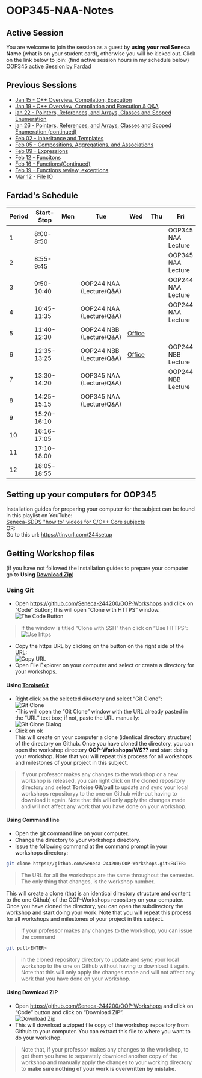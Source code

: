 ﻿# OOP345-NAA-Notes
## Active Session
You are welcome to join the session as a guest by **using your real Seneca Name** (what is on your student card), otherwise you will be kicked out. Click on the link below to join: (find active session hours in my schedule below) <br />
[OOP345 active Session by Fardad](https://connect.rna2.blindsidenetworks.com/invite/to?c=ilDgX7ROnAaO1aPWDN1GgNjAo2UehdPQpVs0um0zn6A&m=e8ce43f1a730e2478fa56e6d96881e945f6e186d&t=1616155032022&u=senecacollege)
## Previous Sessions
- [Jan 15 - C++ Overview, Compilation, Execution](https://recordings.rna2.blindsidenetworks.com/senecacollege/96f0b46aa442de771ce25d9e6f10f4dcf5368ba4-1610714847716/capture/)
- [Jan 19 - C++ Overview, Compilation and Execution & Q&A](https://recordings.rna2.blindsidenetworks.com/senecacollege/96f0b46aa442de771ce25d9e6f10f4dcf5368ba4-1611080851821/capture/)
- [jan 22 - Pointers, References, and Arrays, Classes and Scoped Enumeration](https://recordings.rna2.blindsidenetworks.com/senecacollege/96f0b46aa442de771ce25d9e6f10f4dcf5368ba4-1611319676921/capture/)
- [jan 26 - Pointers, References, and Arrays, Classes and Scoped Enumeration (continued)](https://recordings.rna2.blindsidenetworks.com/senecacollege/96f0b46aa442de771ce25d9e6f10f4dcf5368ba4-1611685660638/capture/)
- [Feb 02 - Inheritance and Templates](https://recordings.rna2.blindsidenetworks.com/senecacollege/96f0b46aa442de771ce25d9e6f10f4dcf5368ba4-1612290420225/capture/)
- [Feb 05 - Compositions, Aggregations, and Associations](https://recordings.rna2.blindsidenetworks.com/senecacollege/96f0b46aa442de771ce25d9e6f10f4dcf5368ba4-1612529898873/capture/)
- [Feb 09 - Expressions](https://recordings.rna2.blindsidenetworks.com/senecacollege/96f0b46aa442de771ce25d9e6f10f4dcf5368ba4-1612895470874/capture/)
- [Feb 12 - Funcitons](https://recordings.rna2.blindsidenetworks.com/senecacollege/96f0b46aa442de771ce25d9e6f10f4dcf5368ba4-1613133818484/capture/)
- [Feb 16 - Functions(Continued)](https://recordings.rna2.blindsidenetworks.com/senecacollege/96f0b46aa442de771ce25d9e6f10f4dcf5368ba4-1613500295816/capture/)
- [Feb 19 - Functions review, exceptions](https://recordings.rna2.blindsidenetworks.com/senecacollege/96f0b46aa442de771ce25d9e6f10f4dcf5368ba4-1613737739275/capture/)
- [Mar 12 - File IO](https://recordings.rna2.blindsidenetworks.com/senecacollege/96f0b46aa442de771ce25d9e6f10f4dcf5368ba4-1615552787448/capture/)

## Fardad's Schedule
| Period | Start-Stop  | Mon    | Tue            | Wed        | Thu     | Fri      |
|--------|-------------|--------|----------------|------------|---------|----------|
| 1      | 8:00-8:50   |        |                |            |         |OOP345 NAA Lecture|
| 2      | 8:55-9:45   |        |                |            |         |OOP345 NAA Lecture|
| 3      | 9:50-10:40  |        |OOP244 NAA (Lecture/Q&A)|            |         |OOP244 NAA Lecture|
| 4      | 10:45-11:35 |        |OOP244 NAA (Lecture/Q&A)|            |         |OOP244 NAA Lecture|
| 5      | 11:40-12:30 |        |OOP244 NBB (Lecture/Q&A)| [Office]() |         |           |
| 6      | 12:35-13:25 |        |OOP244 NBB (Lecture/Q&A)| [Office]() |         |OOP244 NBB Lecture|
| 7      | 13:30-14:20 |        |OOP345 NAA (Lecture/Q&A)|            |         |OOP244 NBB Lecture|
| 8      | 14:25-15:15 |        |OOP345 NAA (Lecture/Q&A)|            |         |          |
| 9      | 15:20-16:10 |        |                |            |         |          |
| 10     | 16:16-17:05 |        |                |            |         |          |
| 11     | 17:10-18:00 |        |                |            |         |          |
| 12     | 18:05-18:55 |        |                |            |         |          |

## Setting up your computers for OOP345

Installation guides for preparing your computer for the subject can be found in this playlist on YouTube:<br />
[Seneca-SDDS "how to" videos for C/C++ Core subjects](https://www.youtube.com/playlist?list=PLxB4x6RkylosAh1of4FnX7-g2fk0MUeyc)<br />
OR:<br />
Go to this url: https://tinyurl.com/244setup 


## Getting Workshop files
(if you have not followed the Installation guides to prepare your computer go to **Using [Download Zip](#using-download-zip)**)<br />

### Using [Git](https://git-scm.com/download/win)
- Open https://github.com/Seneca-244200/OOP-Workshops and click on “Code” Button; this will open “Clone with HTTPS” window.<br />
![The Code Button](images/code.png)
> If the window is titled “Clone with SSH” then click on “Use HTTPS”: <br />
![Use https](images/usehttps.png)
- Copy the https URL by clicking on the button on the right side of the URL:<br />![Copy URL](images/copyurl.png)
- Open File Explorer on your computer and select or create a directory for your workshops.
#### Using [ToroiseGit](https://tortoisegit.org/download/)
- Right click on the selected directory and select “Git Clone":<br /> ![Git Clone](images/gitclone.png)<br />
-This will open the “Git Clone” window with the URL already pasted in the “URL” text box; if not, paste the URL manually:<br /> ![Git Clone Dialog](images/gitcloneDialog.png)<br />
- Click on ok<br />
This will create on your computer a clone (identical directory structure) of the directory on Github.  Once you have cloned the directory, you can open the workshop directory **OOP-Workshops/WS??** and start doing your workshop. Note that you will repeat this process for all workshops and milestones of your project in this subject.
> If your professor makes any changes to the workshop or a new workshop is released, you can right click on the cloned repository directory and select **Tortoise Git/pull** to update and sync your local workshops repositoryy to the one on Github with-out having to download it again. Note that this will only apply the changes made and will not affect any work that you have done on your workshop.
#### Using Command line
- Open the git command line on your computer.
- Change the directory to your workshops directory.
- Issue the following command at the command prompt in your workshops directory: 
``` bash
git clone https://github.com/Seneca-244200/OOP-Workshops.git<ENTER>
```
> The URL for all the workshops are the same throughout the semester. The only thing that changes, is the workshop number.<br/>

This will create a clone (that is an identical directory structure and content to the one Github) of the OOP-Workshops repository on your computer.  Once you have cloned the directory, you can open the subdirectory the workshop and start doing your work. Note that you will repeat this process for all workshops and milestones of your project in this subject.

> If your professor makes any changes to the workshop, you can issue the command
``` bash 
git pull<ENTER>
``` 
>  in the cloned repository directory to update and sync your local workshop to the one on Github without having to download it again. Note that this will only apply the changes made and will not affect any work that you have done on your workshop.

#### Using Download ZIP
- Open https://github.com/Seneca-244200/OOP-Workshops  and click on “Code” button and click on “Download ZIP”.<br />
![Download Zip](images/downloadzip.png)<br />
- This will download a zipped file copy of the workshop repository from Github to your computer. You can extract this file to where you want to do your workshop. <br />
> Note that, if your professor makes any changes to the workshop, to get them you have to separately download another copy of the workshop and manually apply the changes to your working directory to **make sure nothing of your work is overwritten by mistake**.
